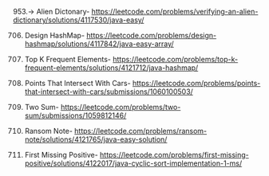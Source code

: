 953.-> Alien Dictonary-  https://leetcode.com/problems/verifying-an-alien-dictionary/solutions/4117530/java-easy/

706. Design HashMap- https://leetcode.com/problems/design-hashmap/solutions/4117842/java-easy-array/

347. Top K Frequent Elements- https://leetcode.com/problems/top-k-frequent-elements/solutions/4121712/java-hashmap/

2848. Points That Intersect With Cars- https://leetcode.com/problems/points-that-intersect-with-cars/submissions/1060100503/

1. Two Sum- https://leetcode.com/problems/two-sum/submissions/1059812146/

383. Ransom Note- https://leetcode.com/problems/ransom-note/solutions/4121765/java-easy-solution/

41. First Missing Positive- https://leetcode.com/problems/first-missing-positive/solutions/4122017/java-cyclic-sort-implementation-1-ms/
